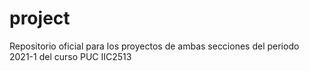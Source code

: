 # project
Repositorio oficial para los proyectos de ambas secciones del periodo 2021-1 del curso PUC IIC2513
